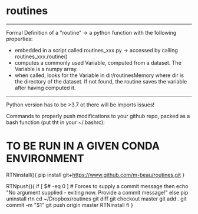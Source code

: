 # routines

***************************************************************************************************
Formal Definition of a "routine" -> a python function with the following properties:
- embedded in a script called routines_xxx.py -> accessed by calling routines_xxx.routine()
- computes a commonly used Variable, computed from a dataset. The Variable is a numpy array.
- when called, looks for the Variable in dir/routinesMemory where dir is the directory of 
  the dataset. If not found, the routine saves the variable after having computed it.
***************************************************************************************************

Python version has to be >3.7 ot there will be imports issues!

Commands to properly push modifications to your github repo, packed as a bash function (put tht in your ~/.bashrc):

# TO BE RUN IN A GIVEN CONDA ENVIRONMENT

RTNinstall(){
    pip install git+https://www.github.com/m-beau/routines.git
}

RTNpush(){
    if [ $# -eq 0 ] # Forces to supply a commit message
    then
        echo "No argument supplied - exiting now. Provide a commit message!"
    else
        pip uninstall rtn
        cd ~/Dropbox/routines
        git diff
        git checkout master
        git add .
        git commit -m "$1"
        git push origin master
        RTNinstall
    fi
}
